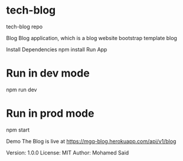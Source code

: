 # tech-blog
tech-blog repo


Blog 
Blog application, which is a blog website
bootstrap template blog 


Install Dependencies
npm install
Run App
# Run in dev mode
npm run dev

# Run in prod mode
npm start

Demo
The Blog is live at https://mgq-blog.herokuapp.com/api/v1/blog


Version: 1.0.0
License: MIT
Author: Mohamed Said
